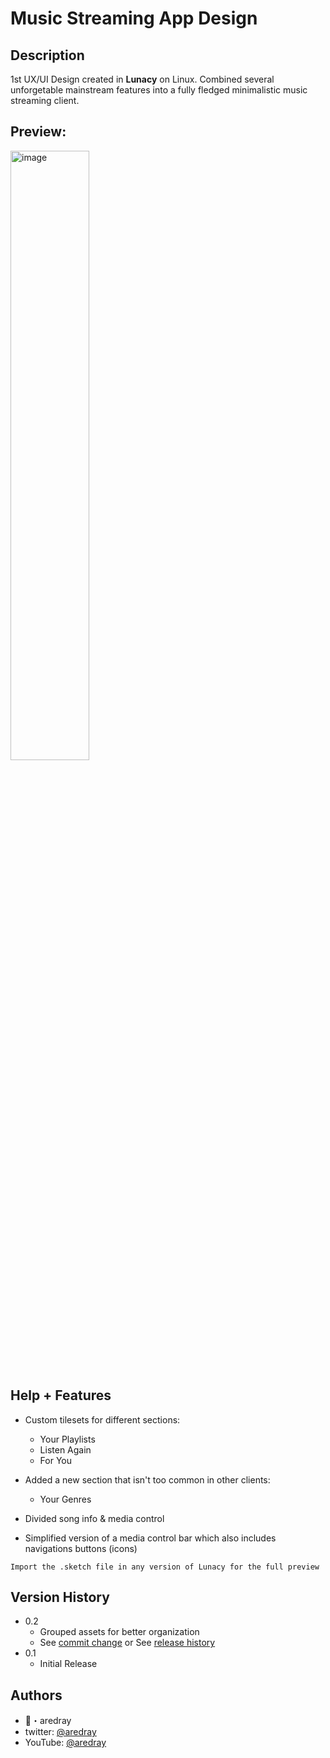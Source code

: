 # Music Streaming App Design

## Description

1st UX/UI Design created in **Lunacy** on Linux. Combined several unforgetable mainstream features into a fully fledged minimalistic music streaming client.

## Preview:

<img src="https://i.ibb.co/hgW2zXF/i-Phone-14-Pro.png" alt="image" width="50%" height="auto">

## Help + Features

* Custom tilesets for different sections:
    * Your Playlists
    * Listen Again
    * For You

* Added a new section that isn't too common in other clients:
    * Your Genres
* Divided song info & media control
* Simplified version of a media control bar which also includes navigations buttons (icons)


```
Import the .sketch file in any version of Lunacy for the full preview
```

## Version History

* 0.2
    * Grouped assets for better organization
    * See [commit change]() or See [release history]()
* 0.1
    * Initial Release

## Authors

* 👑・aredray
* twitter: [@aredray](https://twitter.com/aredray)
* YouTube: [@aredray](https://www.youtube.com/@aredray)